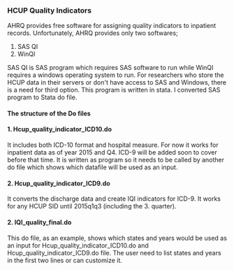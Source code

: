 ### HCUP Quality Indicators
AHRQ provides free software for assigning quality indicators to inpatient records.
Unfortunately, AHRQ provides only two softwares; 

1. SAS QI
2. WinQI

SAS QI is SAS program which requires SAS software to run while WinQI requires a windows operating system to run. For researchers who store the HCUP data in their servers or don't have access to SAS and Windows, there is a need for third option. 
This program is written in stata. I converted SAS program to Stata do file. 

#### The structure of the Do files
#### 1. Hcup_quality_indicator_ICD10.do
It includes both ICD-10 format and hospital measure. For now it works for inpatient data as of year 2015 and Q4.  ICD-9 will be added soon to cover before that time. 
It is written as program so it needs to be called by another do file which shows which datafile will be used as an input.
#### 2. Hcup_quality_indicator_ICD9.do
It converts the discharge data and create IQI indicators for ICD-9. It works for any HCUP SID until 2015q1q3 (including the 3. quarter). 
#### 2. IQI_quality_final.do
This do file, as an example, shows which states and years would be used as an input for Hcup_quality_indicator_ICD10.do and Hcup_quality_indicator_ICD9.do file. The user need to list states and years in the first two lines or can customize it. 
